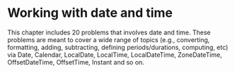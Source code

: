 # Working with date and time
This chapter includes 20 problems that involves date and time. These problems are meant to cover a wide range of topics (e.g., converting, formatting, adding, subtracting, defining periods/durations, computing, etc) via Date, Calendar, LocalDate, LocalTime, LocalDateTime, ZoneDateTime, OffsetDateTime, OffsetTime, Instant and so on.
